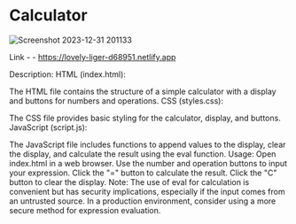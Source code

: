 # Calculator
![Screenshot 2023-12-31 201133](https://github.com/shuklatushar12219829/Calculator-/assets/115138208/71947072-ad90-43f0-ae4a-84f5920a81d1)

Link - - https://lovely-liger-d68951.netlify.app

Description:
HTML (index.html):

The HTML file contains the structure of a simple calculator with a display and buttons for numbers and operations.
CSS (styles.css):

The CSS file provides basic styling for the calculator, display, and buttons.
JavaScript (script.js):

The JavaScript file includes functions to append values to the display, clear the display, and calculate the result using the eval function.
Usage:
Open index.html in a web browser.
Use the number and operation buttons to input your expression.
Click the "=" button to calculate the result.
Click the "C" button to clear the display.
Note: The use of eval for calculation is convenient but has security implications, especially if the input comes from an untrusted source. In a production environment, consider using a more secure method for expression evaluation.
